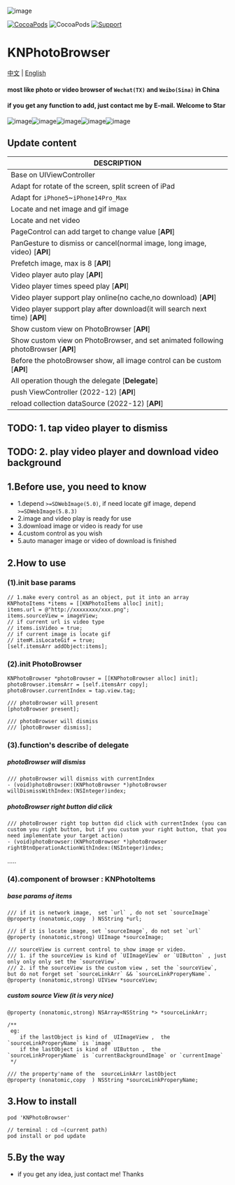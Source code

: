 ![image](https://upload-images.jianshu.io/upload_images/1693073-222e76b529bc5f9e.png)

[![CocoaPods](http://img.shields.io/cocoapods/v/KNPhotoBrowser.svg?style=flat)](http://cocoapods.org/?q=KNPhotoBrowser)&nbsp;![CocoaPods](http://img.shields.io/cocoapods/p/KNPhotoBrowser.svg?style=flat)&nbsp;[![Support](https://img.shields.io/badge/support-iOS%209.0%2B%20-blue.svg?style=flat)](https://www.apple.com/nl/ios/)&nbsp;

# KNPhotoBrowser
[中文](https://github.com/LuKane/KNPhotoBrowser/blob/master/README_Chinese.md) | [English](https://github.com/LuKane/KNPhotoBrowser/blob/master/README.md)

#### most like photo or video browser of `Wechat(TX)` and `Weibo(Sina)` in China
#### if you get any function to add, just contact me by E-mail. Welcome to Star 


![image](https://upload-images.jianshu.io/upload_images/1693073-aa996299e74d04b8.gif)![image](https://upload-images.jianshu.io/upload_images/1693073-3c8632a1c5413564.gif)![image](https://upload-images.jianshu.io/upload_images/1693073-5db630d194aaba91.gif)![image](https://upload-images.jianshu.io/upload_images/1693073-c4b3c40b49899a2a.gif)![image](https://upload-images.jianshu.io/upload_images/1693073-934ff5b95e03083c.gif)

## Update content

| DESCRIPTION | 
| ------------- |
| Base on UIViewController |
| Adapt for rotate of the screen, split screen of iPad |
| Adapt for `iPhone5`~`iPhone14Pro_Max` |
| Locate and net image and gif image | 
| Locate and net video |
| PageControl can add target to change value [**API**] |
| PanGesture to dismiss or cancel(normal image, long image, video) [**API**]  |
| Prefetch image, max is 8 [**API**]  | 
| Video player auto play [**API**]  | 
| Video player times speed play [**API**]  |
| Video player support play online(no cache,no download) [**API**]  |
| Video player support play after download(it will search next time) [**API**]  |
| Show custom view on PhotoBrowser [**API**]  |
| Show custom view on PhotoBrowser, and set animated following photoBrowser [**API**]  |
| Before the photoBrowser show, all image control can be custom [**API**]  | 
| All operation though the delegate [**Delegate**]  |
| push ViewController (2022-12) [**API**]  | 
| reload collection dataSource (2022-12) [**API**]  | 


## TODO: 1. tap video player to dismiss
## TODO: 2. play video player and download video background

## 1.Before use, you need to know
* 1.depend `>=SDWebImage(5.0)`, if need locate gif image, depend `>=SDWebImage(5.8.3)`
* 2.image and video play is ready for use
* 3.download image or video is ready for use
* 4.custom control as you wish
* 5.auto manager image or video of download is finished

## 2.How to use

### (1).init base params
```objc
// 1.make every control as an object, put it into an array
KNPhotoItems *items = [[KNPhotoItems alloc] init];
items.url = @"http://xxxxxxxx/xxx.png";
items.sourceView = imageView;
// if current url is video type
// items.isVideo = true;
// if current image is locate gif
// itemM.isLocateGif = true;
[self.itemsArr addObject:items];
```
### (2).init PhotoBrowser

```objc
KNPhotoBrowser *photoBrowser = [[KNPhotoBrowser alloc] init];
photoBrowser.itemsArr = [self.itemsArr copy];
photoBrowser.currentIndex = tap.view.tag;

/// photoBrowser will present
[photoBrowser present];

/// photoBrowser will dismiss
/// [photoBrowser dismiss];
```

### (3).function's describe of delegate

##### photoBrowser will dismiss
```objc
/// photoBrowser will dismiss with currentIndex
- (void)photoBrowser:(KNPhotoBrowser *)photoBrowser willDismissWithIndex:(NSInteger)index;
```
##### photoBrowser right button did click
```objc
/// photoBrowser right top button did click with currentIndex (you can custom you right button, but if you custom your right button, that you need implementate your target action)
- (void)photoBrowser:(KNPhotoBrowser *)photoBrowser rightBtnOperationActionWithIndex:(NSInteger)index;
```
.....
### (4).component of browser : KNPhotoItems
##### base params of items
```objc
/// if it is network image,  set `url` , do not set `sourceImage`
@property (nonatomic,copy  ) NSString *url;

/// if it is locate image, set `sourceImage`, do not set `url`
@property (nonatomic,strong) UIImage *sourceImage;

/// sourceView is current control to show image or video.
/// 1. if the sourceView is kind of `UIImageView` or `UIButton` , just only only only set the `sourceView`.
/// 2. if the sourceView is the custom view , set the `sourceView`, but do not forget set `sourceLinkArr` && `sourceLinkProperyName`.
@property (nonatomic,strong) UIView *sourceView;
```
##### custom source View (it is very nice)
```objc
@property (nonatomic,strong) NSArray<NSString *> *sourceLinkArr;

/**
 eg:
    if the lastObject is kind of  UIImageView ,  the `sourceLinkProperyName` is `image`
    if the lastObject is kind of  UIButton ,  the `sourceLinkProperyName` is `currentBackgroundImage` or `currentImage`
 */

/// the property'name of the  sourceLinkArr lastObject
@property (nonatomic,copy  ) NSString *sourceLinkProperyName;

```

## 3.How to install 
```objc
pod 'KNPhotoBrowser'

// terminal : cd ~(current path)
pod install or pod update

```

## 5.By the way
* if you get any idea, just contact me! Thanks

